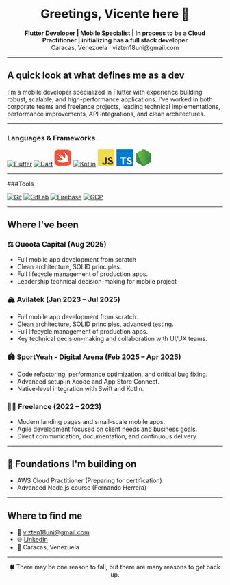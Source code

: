 <h1 align="center">Greetings, Vicente here 👋</h1>

<p align="center">
  <strong>Flutter Developer | Mobile Specialist | In process to be a Cloud Practitioner | initializing has a full stack developer</strong><br/>
  Caracas, Venezuela · vizten18uni@gmail.com
</p>

---

## A quick look at what defines me as a dev

I'm a mobile developer specialized in Flutter with experience building robust, scalable, and high-performance applications. I've worked in both corporate teams and freelance projects, leading technical implementations, performance improvements, API integrations, and clean architectures.

---

### Languages & Frameworks

<p align="left">
  <a href="https://flutter.dev" target="_blank"><img src="https://www.vectorlogo.zone/logos/flutterio/flutterio-icon.svg" alt="Flutter" width="40" height="40"/></a>
  <a href="https://dart.dev" target="_blank"><img src="https://www.vectorlogo.zone/logos/dartlang/dartlang-icon.svg" alt="Dart" width="40" height="40"/></a>
  <a href="https://developer.apple.com/swift/" target="_blank"><img src="https://raw.githubusercontent.com/devicons/devicon/master/icons/swift/swift-original.svg" alt="Swift" width="40" height="40"/></a>
  <a href="https://kotlinlang.org" target="_blank"><img src="https://www.vectorlogo.zone/logos/kotlinlang/kotlinlang-icon.svg" alt="Kotlin" width="40" height="40"/></a>
  <a href="https://developer.mozilla.org/en-US/docs/Web/JavaScript" target="_blank"><img src="https://raw.githubusercontent.com/devicons/devicon/master/icons/javascript/javascript-original.svg" alt="JavaScript" width="40" height="40"/></a>
  <a href="https://www.typescriptlang.org/" target="_blank"><img src="https://raw.githubusercontent.com/devicons/devicon/master/icons/typescript/typescript-original.svg" alt="TypeScript" width="40" height="40"/></a>
  <a href="https://nodejs.org/" target="_blank"><img src="https://raw.githubusercontent.com/devicons/devicon/master/icons/nodejs/nodejs-original.svg" alt="Node.js" width="40" height="40"/></a>
</p>

---

###Tools

<p align="left">
  <a href="https://git-scm.com/" target="_blank"><img src="https://www.vectorlogo.zone/logos/git-scm/git-scm-icon.svg" alt="Git" width="40" height="40"/></a>
  <a href="https://about.gitlab.com/" target="_blank"><img src="https://www.vectorlogo.zone/logos/gitlab/gitlab-icon.svg" alt="GitLab" width="40" height="40"/></a>
  <a href="https://firebase.google.com/" target="_blank"><img src="https://www.vectorlogo.zone/logos/firebase/firebase-icon.svg" alt="Firebase" width="40" height="40"/></a>
  <a href="https://cloud.google.com/" target="_blank"><img src="https://www.vectorlogo.zone/logos/google_cloud/google_cloud-icon.svg" alt="GCP" width="40" height="40"/></a>
</p>

---

## Where I've been
### ⚖️ **Quoota Capital** (Aug 2025)
- Full mobile app development from scratch
- Clean architecture, SOLID principles.
- Full lifecycle management of production apps.
- Leadership technical decision-making for mobile project

### 🏔️ **Avilatek** (Jan 2023 – Jul 2025)
- Full mobile app development from scratch.
- Clean architecture, SOLID principles, advanced testing.
- Full lifecycle management of production apps.
- Key technical decision-making and collaboration with UI/UX teams.

### 🏟️ **SportYeah - Digital Arena** (Feb 2025 – Apr 2025)
- Code refactoring, performance optimization, and critical bug fixing.
- Advanced setup in Xcode and App Store Connect.
- Native-level integration with Swift and Kotlin.

### 🧑‍💻 **Freelance** (2022 – 2023)
- Modern landing pages and small-scale mobile apps.
- Agile development focused on client needs and business goals.
- Direct communication, documentation, and continuous delivery.

---

## 🌱 Foundations I'm building on

- AWS Cloud Practitioner (Preparing for certification)
- Advanced Node.js course (Fernando Herrera)

---

## Where to find me

- 📧 vizten18uni@gmail.com  
- 🌐 [LinkedIn](https://www.linkedin.com/in/vicente-herrera-371175234)  
- 📍 Caracas, Venezuela

---

<p align="center">
🍀 There may be one reason to fall, but there are many reasons to get back up.
</p>
